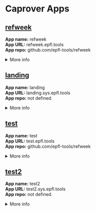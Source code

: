 # Caprover Apps

## [refweek](refweek.epfl.tools)

**App name:** refweek  
**App URL:** refweek.epfl.tools  
**App repo:** github.com/epfl-tools/refweek  
<details><summary>More info</summary>

**Internal port:** 3000  
**Force SSL:** Yes  
**Captain definition relative file path:** ./captain-definition  
</details>

## [landing](landing.sys.epfl.tools)

**App name:** landing  
**App URL:** landing.sys.epfl.tools  
**App repo:** not defined.  
<details><summary>More info</summary>

**Internal port:** 7575  
**Force SSL:** No  
**Captain definition relative file path:** ./captain-definition  
</details>

## [test](test.epfl.tools)

**App name:** test  
**App URL:** test.epfl.tools  
**App repo:** github.com/epfl-tools/refweek  
<details><summary>More info</summary>

**Internal port:** 3000  
**Force SSL:** No  
**Captain definition relative file path:** ./captain-definition  
</details>

## [test2](test2.sys.epfl.tools)

**App name:** test2  
**App URL:** test2.sys.epfl.tools  
**App repo:** not defined.  
<details><summary>More info</summary>

**Internal port:** not defined.  
**Force SSL:** No  
**Captain definition relative file path:** ./captain-definition  
</details>

